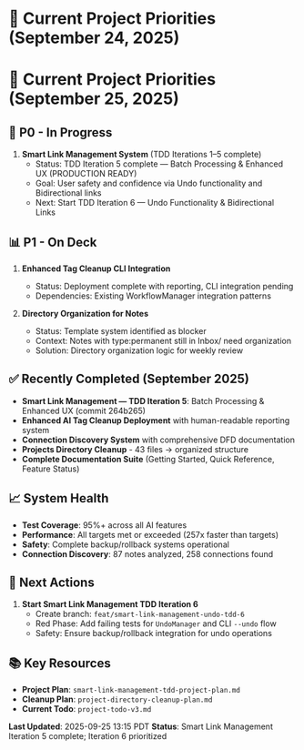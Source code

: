 # 🎯 Current Project Priorities (September 24, 2025)
# 🎯 Current Project Priorities (September 25, 2025)

## 🚀 P0 - In Progress
1. **Smart Link Management System** (TDD Iterations 1–5 complete)
   - Status: TDD Iteration 5 complete — Batch Processing & Enhanced UX (PRODUCTION READY)
   - Goal: User safety and confidence via Undo functionality and Bidirectional links
   - Next: Start TDD Iteration 6 — Undo Functionality & Bidirectional Links

## 📊 P1 - On Deck  
1. **Enhanced Tag Cleanup CLI Integration** 
   - Status: Deployment complete with reporting, CLI integration pending
   - Dependencies: Existing WorkflowManager integration patterns
   
2. **Directory Organization for Notes**
   - Status: Template system identified as blocker
   - Context: Notes with type:permanent still in Inbox/ need organization
   - Solution: Directory organization logic for weekly review

## ✅ Recently Completed (September 2025)
- **Smart Link Management — TDD Iteration 5**: Batch Processing & Enhanced UX (commit 264b265)
- **Enhanced AI Tag Cleanup Deployment** with human-readable reporting system
- **Connection Discovery System** with comprehensive DFD documentation  
- **Projects Directory Cleanup** - 43 files → organized structure
- **Complete Documentation Suite** (Getting Started, Quick Reference, Feature Status)

## 📈 System Health
- **Test Coverage**: 95%+ across all AI features
- **Performance**: All targets met or exceeded (257x faster than targets)
- **Safety**: Complete backup/rollback systems operational
- **Connection Discovery**: 87 notes analyzed, 258 connections found

## 🎯 Next Actions
1. **Start Smart Link Management TDD Iteration 6**
   - Create branch: `feat/smart-link-management-undo-tdd-6`  
   - Red Phase: Add failing tests for `UndoManager` and CLI `--undo` flow
   - Safety: Ensure backup/rollback integration for undo operations

## 📚 Key Resources
- **Project Plan**: `smart-link-management-tdd-project-plan.md`
- **Cleanup Plan**: `project-directory-cleanup-plan.md`
- **Current Todo**: `project-todo-v3.md`

**Last Updated**: 2025-09-25 13:15 PDT
**Status**: Smart Link Management Iteration 5 complete; Iteration 6 prioritized
